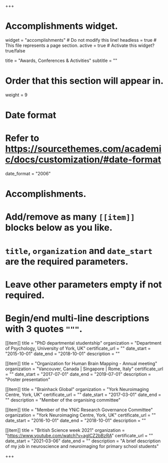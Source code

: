+++
# Accomplishments widget.
widget = "accomplishments"  # Do not modify this line!
headless = true  # This file represents a page section.
active = true  # Activate this widget? true/false

title = "Awards, Conferences & Activities"
subtitle = ""

# Order that this section will appear in.
weight = 9

# Date format
#   Refer to https://sourcethemes.com/academic/docs/customization/#date-format
date_format = "2006"

# Accomplishments.
#   Add/remove as many `[[item]]` blocks below as you like.
#   `title`, `organization` and `date_start` are the required parameters.
#   Leave other parameters empty if not required.
#   Begin/end multi-line descriptions with 3 quotes `"""`.

[[item]]
  title = "PhD departmental studentship"
  organization = "Department of Psychology, University of York, UK"
  certificate_url = ""
  date_start = "2015-10-01"
  date_end = "2018-10-01"
  description = ""
  
[[item]]
  title = "Organization for Human Brain Mapping - Annual meeting"
  organization = "Vancouver, Canada | Singapore | Rome, Italy"
  certificate_url = ""
  date_start = "2017-07-01"
  date_end = "2019-07-01"
  description = "Poster presentation"

[[item]]
  title = "Brainhack Global"
  organization = "York Neuroimaging Centre, York, UK"
  certificate_url = ""
  date_start = "2017-03-01"
  date_end = ""
  description = "Member of the organising committee"

[[item]]
  title = "Member of the YNiC Research Governance Committee"
  organization = "York Neuroimaging Centre, York, UK"
  certificate_url = ""
  date_start = "2016-10-01"
  date_end = "2018-10-01"
  description = ""
  
[[item]]
  title = "British Science week 2021"
  organization = "https://www.youtube.com/watch?v=aglCZ2bBzRA"
  certificate_url = ""
  date_start = "2021-03-06"
  date_end = ""
  description = "A brief description of my job in neuroscience and neuroimaging for primary school students"

+++
